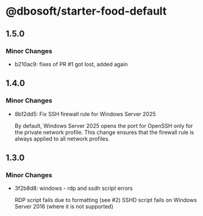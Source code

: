 # @dbosoft/starter-food-default

## 1.5.0

### Minor Changes

- b210ac9: fixes of PR #1 got lost, added again

## 1.4.0

### Minor Changes

- 8b12dd5: Fix SSH firewall rule for Windows Server 2025

  By default, Windows Server 2025 opens the port for OpenSSH only for the private network profile.
  This change ensures that the firewall rule is always applied to all network profiles.

## 1.3.0

### Minor Changes

- 3f2b8d8: windows - rdp and ssdh script errors

  RDP script fails due to formatting (see #2)
  SSHD script fails on Windows Server 2016 (where it is not supported)

